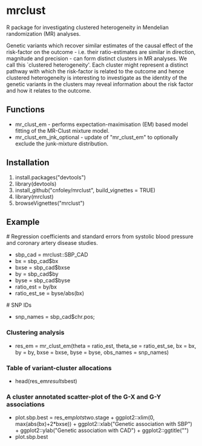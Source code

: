 # mrclust
R package for investigating clustered heterogeneity in Mendelian randomization
(MR) analyses.

Genetic variants which recover similar estimates of the causal effect of the
risk-factor on the outcome - i.e. their ratio-estimates are similar in
direction, magnitude and precision - can form distinct clusters in MR analyses.
We call this `clustered heterogeneity'. Each cluster might represent a distinct
pathway with which the risk-factor is related to the outcome and hence clustered
heterogeneity is interesting to investigate as the identity of the genetic
variants in the clusters may reveal information about the risk factor and how it
relates to the outcome. 

## Functions
* mr_clust_em - performs expectation-maximisation (EM) based model fitting of
the MR-Clust mixture model.
* mr_clust_em_jnk_optional - update of "mr_clust_em" to optionally exclude the junk-mixture distribution.
## Installation
1. install.packages("devtools")
2. library(devtools)
3. install_github("cnfoley/mrclust", build_vignettes = TRUE)
4. library(mrclust)
5. browseVignettes("mrclust")


## Example
\# Regression coefficients and standard errors from systolic blood pressure and
coronary artery disease studies.
* sbp_cad = mrclust::SBP_CAD
* bx = sbp_cad$bx
* bxse = sbp_cad$bxse
* by = sbp_cad$by
* byse = sbp_cad$byse
* ratio_est = by/bx
* ratio_est_se = byse/abs(bx)


\# SNP IDs  
* snp_names = sbp_cad$chr.pos;

### Clustering analysis
* res_em = mr_clust_em(theta = ratio_est, theta_se = ratio_est_se, bx = bx,
by = by, bxse = bxse, byse = byse, obs_names = snp_names)
### Table of variant-cluster allocations
* head(res_em$results$best)

### A cluster annotated scatter-plot of the G-X and G-Y associations
* plot.sbp.best = res_em$plots$two.stage +
ggplot2::xlim(0, max(abs(bx)+2*bxse)) +
ggplot2::xlab("Genetic association with SBP") +
ggplot2::ylab("Genetic association with CAD") +
ggplot2::ggtitle("")
* plot.sbp.best
